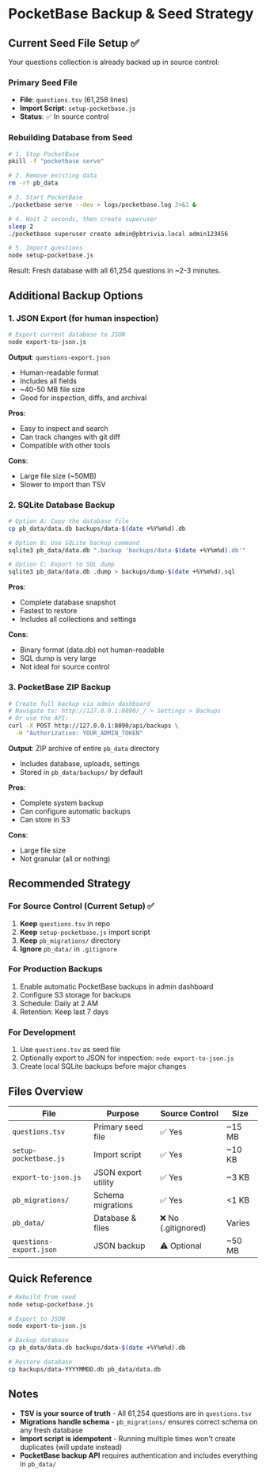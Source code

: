 # PocketBase Backup & Seed Strategy

## Current Seed File Setup ✅

Your questions collection is already backed up in source control:

### Primary Seed File
- **File**: `questions.tsv` (61,258 lines)
- **Import Script**: `setup-pocketbase.js`
- **Status**: ✅ In source control

### Rebuilding Database from Seed

```bash
# 1. Stop PocketBase
pkill -f "pocketbase serve"

# 2. Remove existing data
rm -rf pb_data

# 3. Start PocketBase
./pocketbase serve --dev > logs/pocketbase.log 2>&1 &

# 4. Wait 2 seconds, then create superuser
sleep 2
./pocketbase superuser create admin@pbtrivia.local admin123456

# 5. Import questions
node setup-pocketbase.js
```

Result: Fresh database with all 61,254 questions in ~2-3 minutes.

## Additional Backup Options

### 1. JSON Export (for human inspection)

```bash
# Export current database to JSON
node export-to-json.js
```

**Output**: `questions-export.json`
- Human-readable format
- Includes all fields
- ~40-50 MB file size
- Good for inspection, diffs, and archival

**Pros**:
- Easy to inspect and search
- Can track changes with git diff
- Compatible with other tools

**Cons**:
- Large file size (~50MB)
- Slower to import than TSV

### 2. SQLite Database Backup

```bash
# Option A: Copy the database file
cp pb_data/data.db backups/data-$(date +%Y%m%d).db

# Option B: Use SQLite backup command
sqlite3 pb_data/data.db ".backup 'backups/data-$(date +%Y%m%d).db'"

# Option C: Export to SQL dump
sqlite3 pb_data/data.db .dump > backups/dump-$(date +%Y%m%d).sql
```

**Pros**:
- Complete database snapshot
- Fastest to restore
- Includes all collections and settings

**Cons**:
- Binary format (data.db) not human-readable
- SQL dump is very large
- Not ideal for source control

### 3. PocketBase ZIP Backup

```bash
# Create full backup via admin dashboard
# Navigate to: http://127.0.0.1:8090/_/ > Settings > Backups
# Or use the API:
curl -X POST http://127.0.0.1:8090/api/backups \
  -H "Authorization: YOUR_ADMIN_TOKEN"
```

**Output**: ZIP archive of entire `pb_data` directory
- Includes database, uploads, settings
- Stored in `pb_data/backups/` by default

**Pros**:
- Complete system backup
- Can configure automatic backups
- Can store in S3

**Cons**:
- Large file size
- Not granular (all or nothing)

## Recommended Strategy

### For Source Control (Current Setup) ✅
1. **Keep** `questions.tsv` in repo
2. **Keep** `setup-pocketbase.js` import script
3. **Keep** `pb_migrations/` directory
4. **Ignore** `pb_data/` in `.gitignore`

### For Production Backups
1. Enable automatic PocketBase backups in admin dashboard
2. Configure S3 storage for backups
3. Schedule: Daily at 2 AM
4. Retention: Keep last 7 days

### For Development
1. Use `questions.tsv` as seed file
2. Optionally export to JSON for inspection: `node export-to-json.js`
3. Create local SQLite backups before major changes

## Files Overview

| File | Purpose | Source Control | Size |
|------|---------|---------------|------|
| `questions.tsv` | Primary seed file | ✅ Yes | ~15 MB |
| `setup-pocketbase.js` | Import script | ✅ Yes | ~10 KB |
| `export-to-json.js` | JSON export utility | ✅ Yes | ~3 KB |
| `pb_migrations/` | Schema migrations | ✅ Yes | <1 KB |
| `pb_data/` | Database & files | ❌ No (.gitignored) | Varies |
| `questions-export.json` | JSON backup | ⚠️ Optional | ~50 MB |

## Quick Reference

```bash
# Rebuild from seed
node setup-pocketbase.js

# Export to JSON
node export-to-json.js

# Backup database
cp pb_data/data.db backups/data-$(date +%Y%m%d).db

# Restore database
cp backups/data-YYYYMMDD.db pb_data/data.db
```

## Notes

- **TSV is your source of truth** - All 61,254 questions are in `questions.tsv`
- **Migrations handle schema** - `pb_migrations/` ensures correct schema on any fresh database
- **Import script is idempotent** - Running multiple times won't create duplicates (will update instead)
- **PocketBase backup API** requires authentication and includes everything in `pb_data/`
